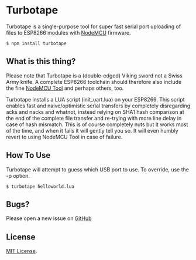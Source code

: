Turbotape
============
Turbotape is a single-purpose tool for super fast serial port uploading of files to ESP8266 modules with [NodeMCU](http://nodemcu.com/index_en.html) firmware.

```shell
$ npm install turbotape
```

What is this thing?
-------------
Please note that Turbotape is a (double-edged) Viking sword not a Swiss Army knife. A complete ESP8266 toolchain should therefore also include the fine [NodeMCU Tool](https://www.npmjs.com/package/nodemcu-tool) and perhaps others, too.

Turbotape installs a LUA script (init_uart.lua) on your ESP8266. This script enables fast and naive/optimistic serial transfers by completely disregarding acks and nacks and whatnot, instead relying on SHA1 hash comparison at the end of the complete file transfer and re-trying with more line delay in case of hash mismatch. This is of course completely nuts but it works most of the time, and when it fails it will gently tell you so. It will even humbly revert to using NodeMCU Tool in case of failure.

How To Use
-------------
Turbotape will attempt to guess which USB port to use. To override, use the -p option.

```shell
$ turbotape helloworld.lua
```

Bugs?
---------------------------------------------
Please open a new issue on [GitHub](https://github.com/augustzf/turbotape/issues)

License
-------
[MIT License](http://opensource.org/licenses/MIT).
